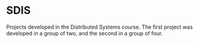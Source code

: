 # SDIS

Projects developed in the Distributed Systems course. The first project was developed in a group of two, and the second in a group of four.
